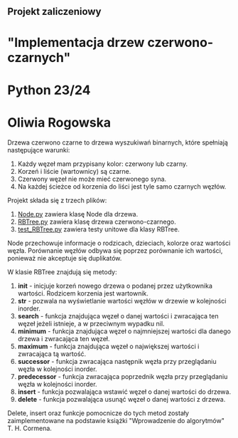 ## Projekt zaliczeniowy
# "Implementacja drzew czerwono-czarnych"
# Python 23/24
# Oliwia Rogowska

Drzewa czerwono czarne to drzewa wyszukiwań binarnych, które spełniają
następujące warunki:

1. Każdy węzeł mam przypisany kolor: czerwony lub czarny.
2. Korzeń i liście (wartownicy) są czarne.
3. Czerwony węzeł nie może mieć czerwonego syna.
4. Na każdej ścieżce od korzenia do liści jest tyle samo
czarnych węzłów.

Projekt składa się z trzech plików:
1. [Node.py](https://github.com/rogowska/Python-2023-2024/blob/master/Projekt%20Zaliczeniowy/Node.py) zawiera klasę Node dla drzewa.
2. [RBTree.py](https://github.com/rogowska/Python-2023-2024/blob/master/Projekt%20Zaliczeniowy/RBTree.py) zawiera klasę drzewa czerwono-czarnego.
3. [test_RBTree.py](https://github.com/rogowska/Python-2023-2024/blob/master/Projekt%20Zaliczeniowy/test_RBTree.py) zawiera testy unitowe dla klasy RBTree.

Node przechowuje informacje o rodzicach, dzieciach, kolorze oraz wartości węzła. Porównanie węzłów odbywa się poprzez porównanie ich wartości, ponieważ nie akceptuje się duplikatów.

W klasie RBTree znajdują się metody:
1. __init__ - inicjuje korzeń nowego drzewa o podanej przez użytkownika wartości. Rodzicem korzenia jest wartownik.
2. __str__ - pozwala na wyświetlanie wartości węzłów w drzewie w kolejności inorder.
3. __search__ - funkcja znajdująca węzeł o danej wartości i zwracająca ten węzeł jeżeli istnieje, a w przeciwnym
        wypadku nil.
4. __minimum__ - funkcja znajdująca węzeł o najmniejszej wartości dla danego drzewa i zwracająca ten węzeł.
5. __maximum__ - funkcja znajdująca węzeł o największej wartości i zwracająca tą wartość.
6. __successor__ - funkcja zwracająca następnik węzła przy przeglądaniu węzła w kolejności inorder.
7. __predecessor__ - funkcja zwracająca poprzednik węzła przy przeglądaniu węzła w kolejności inorder.
8. __insert__ - funkcja pozwalająca wstawić węzeł o danej wartości do drzewa.
9. __delete__ - funkcja pozwalająca usunąć węzeł o danej wartości z drzewa.

Delete, insert oraz funkcje pomocnicze do tych metod zostały zaimplementowane na podstawie książki "Wprowadzenie do algorytmów" T. H. Cormena.
